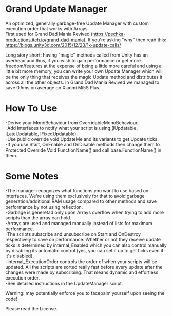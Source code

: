 # Grand Update Manager

An optimized, generally garbage-free Update Manager with custom execution order that works with Arrays.  
First used for Grand Dad Mania Revived (https://pechka-productions.itch.io/grand-dad-mania). If you're asking "why" then read this: https://blogs.unity3d.com/2015/12/23/1k-update-calls/

Long story short: having "magic" methods called from Unity has an overhead and thus, if you wish to gain performance or get more freedom/features at the expense of being a little more careful and using a little bit more memory, you can write your own Update Manager which will be the only thing that receives the magic Update method and distributes it across all the other objects. In Grand Dad Mania Revived we managed to save 0.5ms on average on Xiaomi Mi5S Plus.

# How To Use
-Derive your MonoBehaviour from OverridableMonoBehaviour.  
-Add Interfaces to notify what your script is using (IUpdatable, ILateUpdatable, IFixedUpdatable).  
-Use public override void UpdateMe and its variants to get Update ticks.  
-If you use Start, OnEnable and OnDisable methods then change them to Protected Override Void FunctionName() and call base.FunctionName() in them.  
# Some Notes
-The manager recognizes what functions you want to use based on Interfaces. We're using them exclusively for that to avoid garbage generation/additional RAM usage compared to other methods and save performance by not using reflection.  
-Garbage is generetad only upon Arrays overflow when trying to add more scripts than the array can hold.  
-Arrays are used and managed manually instead of lists for maximum performance.  
-The scripts subscribe and unsubscribe on Start and OnDestroy respectively to save on performance. Whether or not they receive update ticks is determined by internal_Enabled which you can also control manually by disabling its automatic control (yes, you can set it up to get ticks even if it's disabled).  
-internal_ExecutionOrder controls the order of when your scripts will be updated. All the scripts are sorted really fast before every update after the changes were made by subscribing. That means dynamic and effortless execution order.  
-See detailed instructions in the UpdateManager script.  

Warning: may potentially enforce you to facepalm yourself upon seeing the code!

Please read the License.
